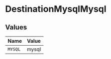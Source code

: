 # DestinationMysqlMysql


## Values

| Name    | Value   |
| ------- | ------- |
| `MYSQL` | mysql   |